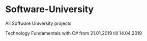 # Software-University
All Software University projects

Technology Fundamentals with C# from 21.01.2019 till 14.04.2019
